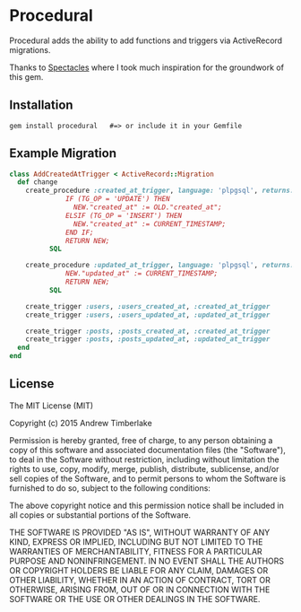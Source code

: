 # Procedural

Procedural adds the ability to add functions and triggers via ActiveRecord migrations.

Thanks to [Spectacles](https://github.com/liveh2o/spectacles) where I took much inspiration for the groundwork of this gem.

## Installation

```
gem install procedural   #=> or include it in your Gemfile
```

## Example Migration

```ruby
class AddCreatedAtTrigger < ActiveRecord::Migration
  def change
    create_procedure :created_at_trigger, language: 'plpgsql', returns: 'trigger', sql: <<-SQL
              IF (TG_OP = 'UPDATE') THEN
                NEW."created_at" := OLD."created_at";
              ELSIF (TG_OP = 'INSERT') THEN
                NEW."created_at" := CURRENT_TIMESTAMP;
              END IF;
              RETURN NEW;
          SQL

    create_procedure :updated_at_trigger, language: 'plpgsql', returns: 'trigger', sql: <<-SQL
              NEW."updated_at" := CURRENT_TIMESTAMP;
              RETURN NEW;
          SQL

    create_trigger :users, :users_created_at, :created_at_trigger
    create_trigger :users, :users_updated_at, :updated_at_trigger

    create_trigger :posts, :posts_created_at, :created_at_trigger
    create_trigger :posts, :posts_updated_at, :updated_at_trigger
  end
end
```

## License
The MIT License (MIT)

Copyright (c) 2015 Andrew Timberlake

Permission is hereby granted, free of charge, to any person obtaining a copy of this software and associated documentation files (the "Software"), to deal in the Software without restriction, including without limitation the rights to use, copy, modify, merge, publish, distribute, sublicense, and/or sell copies of the Software, and to permit persons to whom the Software is furnished to do so, subject to the following conditions:

The above copyright notice and this permission notice shall be included in all copies or substantial portions of the Software.

THE SOFTWARE IS PROVIDED "AS IS", WITHOUT WARRANTY OF ANY KIND, EXPRESS OR IMPLIED, INCLUDING BUT NOT LIMITED TO THE WARRANTIES OF MERCHANTABILITY, FITNESS FOR A PARTICULAR PURPOSE AND NONINFRINGEMENT. IN NO EVENT SHALL THE AUTHORS OR COPYRIGHT HOLDERS BE LIABLE FOR ANY CLAIM, DAMAGES OR OTHER LIABILITY, WHETHER IN AN ACTION OF CONTRACT, TORT OR OTHERWISE, ARISING FROM, OUT OF OR IN CONNECTION WITH THE SOFTWARE OR THE USE OR OTHER DEALINGS IN THE SOFTWARE.